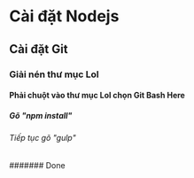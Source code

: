
# Cài đặt Nodejs
## Cài đặt Git
### Giải nén thư mục Lol
#### Phải chuột vào thư mục Lol chọn Git Bash Here
##### Gõ "npm install"
###### Tiếp tục gõ "gulp"
####### Done
